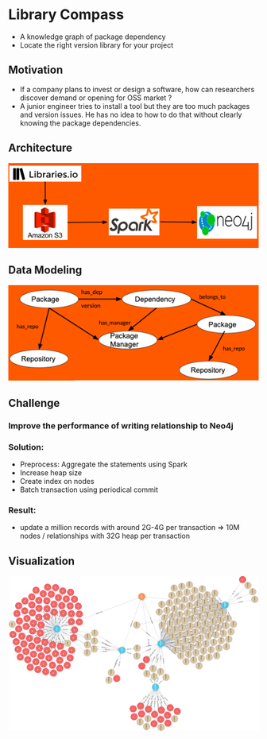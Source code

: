# Library Compass
- A knowledge graph of package dependency 
- Locate the right version library for your project

## Motivation
- If a company plans to invest or design a software, how can researchers discover demand or opening for OSS market ?  
- A junior engineer tries to install a tool but they are too much packages and version issues. He has no idea to how to do that without clearly knowing the package dependencies.

## Architecture
![Alt text](https://github.com/mmyd/Insight-DE-Poject/blob/master/Screen%20Shot%202020-06-15%20at%201.54.15%20PM.png?raw=true "Optional Title")

## Data Modeling
![Alt text](https://github.com/mmyd/Insight-DE-Poject/blob/master/Screen%20Shot%202020-06-17%20at%2010.35.54%20PM.png?raw=true "Optional Title")

## Challenge
### Improve the performance of writing relationship to Neo4j
### Solution:
- Preprocess: Aggregate the statements using Spark
- Increase heap size
- Create index on nodes
- Batch transaction using periodical commit
### Result:
- update a million records with around 2G-4G per transaction => 10M nodes / relationships with 32G heap per transaction

 
## Visualization
![Alt text](https://github.com/mmyd/Insight-DE-Poject/blob/master/graph%20(1).png?raw=true "Optional Title")
